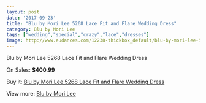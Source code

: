 ```yaml
---
layout: post
date: '2017-09-23'
title: "Blu by Mori Lee 5268 Lace Fit and Flare Wedding Dress"
category: Blu by Mori Lee
tags: ["wedding","special","crazy","lace","dresses"]
image: http://www.eudances.com/12238-thickbox_default/blu-by-mori-lee-5268-lace-fit-and-flare-wedding-dress.jpg
---
```

Blu by Mori Lee 5268 Lace Fit and Flare Wedding Dress

On Sales: **$400.99**
<a href="https://www.eudances.com/en/blu-by-mori-lee/3811-blu-by-mori-lee-5268-lace-fit-and-flare-wedding-dress.html"><amp-img layout="responsive" width="600" height="600" src="//www.eudances.com/12238-thickbox_default/blu-by-mori-lee-5268-lace-fit-and-flare-wedding-dress.jpg" alt="Blu by Mori Lee 5268 Lace Fit and Flare Wedding Dress 0" /></a>
<a href="https://www.eudances.com/en/blu-by-mori-lee/3811-blu-by-mori-lee-5268-lace-fit-and-flare-wedding-dress.html"><amp-img layout="responsive" width="600" height="600" src="//www.eudances.com/12243-thickbox_default/blu-by-mori-lee-5268-lace-fit-and-flare-wedding-dress.jpg" alt="Blu by Mori Lee 5268 Lace Fit and Flare Wedding Dress 1" /></a>
<a href="https://www.eudances.com/en/blu-by-mori-lee/3811-blu-by-mori-lee-5268-lace-fit-and-flare-wedding-dress.html"><amp-img layout="responsive" width="600" height="600" src="//www.eudances.com/12242-thickbox_default/blu-by-mori-lee-5268-lace-fit-and-flare-wedding-dress.jpg" alt="Blu by Mori Lee 5268 Lace Fit and Flare Wedding Dress 2" /></a>
<a href="https://www.eudances.com/en/blu-by-mori-lee/3811-blu-by-mori-lee-5268-lace-fit-and-flare-wedding-dress.html"><amp-img layout="responsive" width="600" height="600" src="//www.eudances.com/12241-thickbox_default/blu-by-mori-lee-5268-lace-fit-and-flare-wedding-dress.jpg" alt="Blu by Mori Lee 5268 Lace Fit and Flare Wedding Dress 3" /></a>
<a href="https://www.eudances.com/en/blu-by-mori-lee/3811-blu-by-mori-lee-5268-lace-fit-and-flare-wedding-dress.html"><amp-img layout="responsive" width="600" height="600" src="//www.eudances.com/12240-thickbox_default/blu-by-mori-lee-5268-lace-fit-and-flare-wedding-dress.jpg" alt="Blu by Mori Lee 5268 Lace Fit and Flare Wedding Dress 4" /></a>
<a href="https://www.eudances.com/en/blu-by-mori-lee/3811-blu-by-mori-lee-5268-lace-fit-and-flare-wedding-dress.html"><amp-img layout="responsive" width="600" height="600" src="//www.eudances.com/12239-thickbox_default/blu-by-mori-lee-5268-lace-fit-and-flare-wedding-dress.jpg" alt="Blu by Mori Lee 5268 Lace Fit and Flare Wedding Dress 5" /></a>

Buy it: [Blu by Mori Lee 5268 Lace Fit and Flare Wedding Dress](https://www.eudances.com/en/blu-by-mori-lee/3811-blu-by-mori-lee-5268-lace-fit-and-flare-wedding-dress.html "Blu by Mori Lee 5268 Lace Fit and Flare Wedding Dress")

View more: [Blu by Mori Lee](https://www.eudances.com/en/39-blu-by-mori-lee "Blu by Mori Lee")